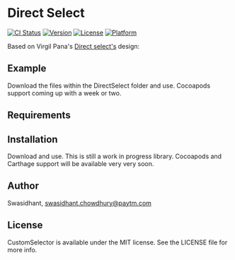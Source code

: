 # Direct Select

[![CI Status](https://img.shields.io/travis/Swasidhant/CustomSelector.svg?style=flat)](https://travis-ci.org/Swasidhant/CustomSelector)
[![Version](https://img.shields.io/cocoapods/v/CustomSelector.svg?style=flat)](https://cocoapods.org/pods/CustomSelector)
[![License](https://img.shields.io/cocoapods/l/CustomSelector.svg?style=flat)](https://cocoapods.org/pods/CustomSelector)
[![Platform](https://img.shields.io/cocoapods/p/CustomSelector.svg?style=flat)](https://cocoapods.org/pods/CustomSelector)

Based on Virgil Pana's <a href="https://dribbble.com/shots/3876250-DirectSelect-Dropdown-ux
">Direct select's</a> design:

## Example

Download the files within the DirectSelect folder and use. Cocoapods support coming up with a week or two.

## Requirements

## Installation

Download and use. This is still a work in progress library. Cocoapods and Carthage support will be available very very soon.

## Author

Swasidhant, swasidhant.chowdhury@paytm.com

## License

CustomSelector is available under the MIT license. See the LICENSE file for more info.
